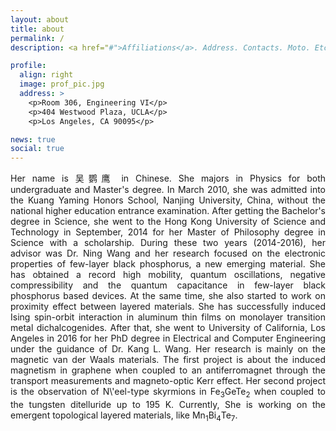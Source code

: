 ```yaml
---
layout: about
title: about
permalink: /
description: <a href="#">Affiliations</a>. Address. Contacts. Moto. Etc.

profile:
  align: right
  image: prof_pic.jpg
  address: >
    <p>Room 306, Engineering VI</p>
    <p>404 Westwood Plaza, UCLA</p>
    <p>Los Angeles, CA 90095</p>

news: true
social: true
---
```



<p style="text-align: justify;">
Her name is 吴鹦鹰 in Chinese. She majors in Physics for both undergraduate and Master's degree. In March 2010, she was admitted into the Kuang Yaming Honors School, Nanjing University, China, without the national higher education entrance examination. After getting the Bachelor's degree in Science, she went to the Hong Kong University of Science and Technology in September, 2014 for her Master of Philosophy degree in Science with a scholarship. During these two years (2014-2016), her advisor was Dr. Ning Wang and her research focused on the electronic properties of few-layer black phosphorus, a new emerging material. She has obtained a record high mobility, quantum oscillations, negative compressibility and the quantum capacitance in few-layer black phosphorus based devices. At the same time, she also started to work on proximity effect between layered materials. She has successfully induced Ising spin-orbit interaction in aluminum thin films on monolayer transition metal dichalcogenides. After that, she went to University of California, Los Angeles in 2016 for her PhD degree in Electrical and Computer Engineering under the guidance of Dr. Kang L. Wang. Her research is mainly on the magnetic van der Waals materials. The first project is about the induced magnetism in graphene when coupled to an antiferromagnet through the transport measurements and magneto-optic Kerr effect. Her second project is the observation of N\'eel-type skyrmions in Fe<sub>3</sub>GeTe<sub>2</sub> when coupled to the tungsten ditelluride up to 195 K. Currently, She is working on the emergent topological layered materials, like Mn<sub>1</sub>Bi<sub>4</sub>Te<sub>7</sub>.     
</p>  
